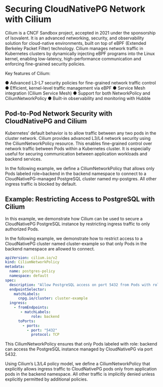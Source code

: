 # Securing CloudNativePG Network with Cilium

Cilium is a CNCF Sandbox project, accepted in 2021 under the sponsorship of Isovalent. It is an
advanced networking, security, and observability solution for cloud-native environments, built on
top of eBPF (Extended Berkeley Packet Filter) technology. Cilium manages network traffic in
Kubernetes clusters by dynamically injecting eBPF programs into the Linux kernel, enabling
low-latency, high-performance communication and enforcing fine-grained security policies.

Key features of Cilium:

● Advanced L3-L7 security policies for fine-grained network traffic control
● Efficient, kernel-level traffic management via eBPF
● Service Mesh integration (Cilium Service Mesh)
● Support for both NetworkPolicy and CiliumNetworkPolicy
● Built-in observability and monitoring with Hubble

## Pod-to-Pod Network Security with CloudNativePG and Cilium

Kubernetes’ default behavior is to allow traffic between any two pods in the cluster network.
Cilium provides advanced L3/L4 network security using the CiliumNetworkPolicy resource. This
enables fine-grained control over network traffic between Pods within a Kubernetes cluster. It is
especially useful for securing communication between application workloads and backend
services.

In the following example, we define a CiliumNetworkPolicy that allows only Pods labeled
role=backend in the backend namespace to connect to a CloudNativePG-managed PostgreSQL
cluster named my-postgres. All other ingress traffic is blocked by default.

## Example: Restricting Access to PostgreSQL with Cilium

In this example, we demonstrate how Cilium can be used to secure a CloudNativePG
PostgreSQL instance by restricting ingress traffic to only authorized Pods.

In the following example, we demonstrate how to restrict access to a CloudNativePG cluster
named cluster-example so that only Pods in the backend namespace are allowed to connect.

```yaml
apiVersion: cilium.io/v2
kind: CiliumNetworkPolicy
metadata:
  name: postgres-policy
  namespace: default
spec:
  description: "Allow PostgreSQL access on port 5432 from Pods with role=backend"
  endpointSelector:
    matchLabels:
      cnpg.io/cluster: cluster-example
  ingress:
    - fromEndpoints:
       - matchLabels:
            role: backend
      toPorts:
        - ports:
          - port: "5432"
            protocol: TCP
```

This CiliumNetworkPolicy ensures that only Pods labeled with role: backend can access the
PostgreSQL instance managed by CloudNativePG via port 5432.

Using Cilium’s L3/L4 policy model, we define a CiliumNetworkPolicy that explicitly allows ingress
traffic to CloudNativePG pods only from application pods in the backend namespace. All other
traffic is implicitly denied unless explicitly permitted by additional policies.
